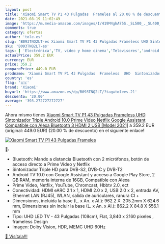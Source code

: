 ```yaml
---
layout: post
title: 'Xiaomi Smart TV P1 43 Pulgadas  Frameles al 20.00 % de descuento'
date: 2021-08-19 11:02:49
image: 'https://m.media-amazon.com/images/I/419M4ghA75S._SL500_._SL400_.jpg'
comments: true
category: ofertas
author: 'tole.es'
slug: 'B093TNQ2LT-es Xiaomi Smart TV P1 43 Pulgadas Frameless UHD Sintonizador...'
sku: 'B093TNQ2LT-es'
tags: [ 'Electrónica','TV, vídeo y home cinema','Televisores','android','xiaomi', ]
actualPrice: 359.2 EUR
currency: EUR
price: 359.2
comparePrice: 449.0 EUR
prodname: 'Xiaomi Smart TV P1 43 Pulgadas  Frameless  UHD  Sintonizador Triple  Android 10.0  Prime Video  Netflix  Google Assistant  Compatible con Alexa  Bluetooth  3 HDMI  2 USB  [Model 2021]'
country: 'es'
flag: '🇪🇸'
brand: 'Xiaomi'
buyurl: 'https://www.amazon.es/dp/B093TNQ2LT/?tag=tolees-21'
descuento: '20.00'
average: '393.272727272727'
---
```


Ahora mismo tienes [Xiaomi Smart TV P1 43 Pulgadas  Frameless  UHD  Sintonizador Triple  Android 10.0  Prime Video  Netflix  Google Assistant  Compatible con Alexa  Bluetooth  3 HDMI  2 USB  [Model 2021]](https://www.amazon.es/dp/B093TNQ2LT/?tag=tolees-21) a 359.2 EUR (original: 449.0 EUR) (20.00 %  de descuento) en el siguiente enlace!

[![Xiaomi Smart TV P1 43 Pulgadas  Frameles](https://m.media-amazon.com/images/I/419M4ghA75S._SL500_._SL400_.jpg)](https://www.amazon.es/dp/B093TNQ2LT/?tag=tolees-21)

🔎:

- Bluetooth: Mando a distancia Bluetooth con 2 micrófonos, botón de acceso directo a Prime Video y Netflix
- Sintonizador Triple HD para DVB-S2, DVB-C y DVB-T2
- Android TV 10.0 con Google Assistant y acceso a Google Play Store, 2 GB RAM, memoria interna de 16GB, Compatible con Alexa
- Prime Video, Netflix, YouTube, Chromcast, Hbbtv 2.0, ect
- Conectividad: HDMI eARC 2.1 x 1, HDMI 2.0 x 2, USB 2.0 x 2, entrada AV, Ethernet LAN (RJ45), WLAN, salida de auriculares, ranura CI +
- Dimensiones, incluida la base (L. x An. x Al.): 962.2 X  205.2mm X 624.6 mm, Dimensiones sin incluir la base (L. x An. x Al.): 862.2 X 84.8 X 556.1 mm
- Tipo: UHD LED TV - 43 Pulgadas (108cm), Flat, 3,840 x 2160 pixeles , frameless Design
- Imagen: Dolby Vision, HDR, MEMC UHD 60Hz

[🛒 Visítala!!!](https://www.amazon.es/dp/B093TNQ2LT/?tag=tolees-21)
